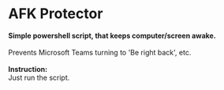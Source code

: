 # AFK Protector
<b>Simple powershell script, that keeps computer/screen awake.</b>
<br><br>
Prevents Microsoft Teams turning to 'Be right back', etc.
<br><br>
<b>Instruction:</b>
<br>
Just run the script.
